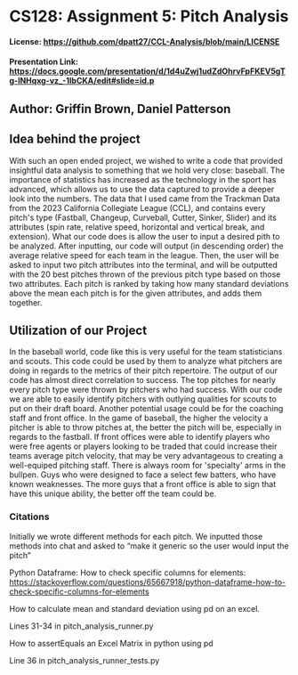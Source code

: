 # CS128: Assignment 5: Pitch Analysis
#### License: https://github.com/dpatt27/CCL-Analysis/blob/main/LICENSE
#### Presentation Link: https://docs.google.com/presentation/d/1d4uZwj1udZdOhrvFpFKEV5gTg-lNHqxg-vz_-1lbCKA/edit#slide=id.p
## Author: Griffin Brown, Daniel Patterson
## Idea behind the project
With such an open ended project, we wished to write a code that provided insightful data analysis to something that we hold very close: baseball. The importance of statistics has increased as the technology in the sport has advanced, which allows us to use the data captured to provide a deeper look into the numbers. The data that I used came from the Trackman Data from the 2023 California Collegiate League (CCL), and contains every pitch's type (Fastball, Changeup, Curveball, Cutter, Sinker, Slider) and its attributes (spin rate, relative speed, horizontal and vertical break, and extension). What our code does is allow the user to input a desired pith to be analyzed. After inputting, our code will output (in descending order) the average relative speed for each team in the league. Then, the user will be asked to input two pitch attributes into the terminal, and will be outputted with the 20 best pitches thrown of the previous pitch type based on those two attributes. Each pitch is ranked by taking how many standard deviations above the mean each pitch is for the given attributes, and adds them together. 
## Utilization of our Project
In the baseball world, code like this is very useful for the team statisticians and scouts. This code could be used by them to analyze what pitchers are doing in regards to the metrics of their pitch repertoire. The output of our code has almost direct correlation to success. The top pitches for nearly every pitch type were thrown by pitchers who had success. With our code we are able to easily identify pitchers with outlying qualities for scouts to put on their draft board. 
Another potential usage could be for the coaching staff and front office. In the game of baseball, the higher the velocity a pitcher is able to throw pitches at, the better the pitch will be, especially in regards to the fastball. If front offices were able to identify players who were free agents or players looking to be traded that could increase their teams average pitch velocity, that may be very advantageous to creating a well-equiped pitching staff. There is always room for 'specialty' arms in the bullpen. Guys who were designed to face a select few batters, who have known weaknesses. The more guys that a front office is able to sign that have this unique ability, the better off the team could be.
### Citations
Initially we wrote different methods for each pitch. We inputted those methods into chat and asked to “make it generic so the user would input the pitch”

Python Dataframe: How to check specific columns for elements: https://stackoverflow.com/questions/65667918/python-dataframe-how-to-check-specific-columns-for-elements

How to calculate mean and standard deviation using pd on an excel.

Lines 31-34 in pitch_analysis_runner.py

How to assertEquals an Excel Matrix in python using pd

Line 36 in pitch_analysis_runner_tests.py
